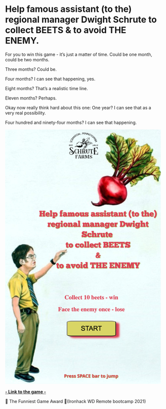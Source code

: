 # Help famous assistant (to the) regional manager Dwight Schrute to collect BEETS & to avoid THE ENEMY.

For you to win this game - it’s just a matter of time.
Could be one month, could be two months.

Three months?
Could be.

Four months?
I can see that happening, yes.

Eight months?
That’s a realistic time line.

Eleven months?
Perhaps.

Okay now really think hard about this one: One year?
I can see that as a very real possibility.

Four hundred and ninety-four months?
I can see that happening.

![startGame Page](/assets/intro.png)

**[- Link to the game -](https://khrystynaleshko.github.io/The-Office/)**

:tada: The Funniest Game Award :tada:(Ironhack WD Remote bootcamp 2021)
